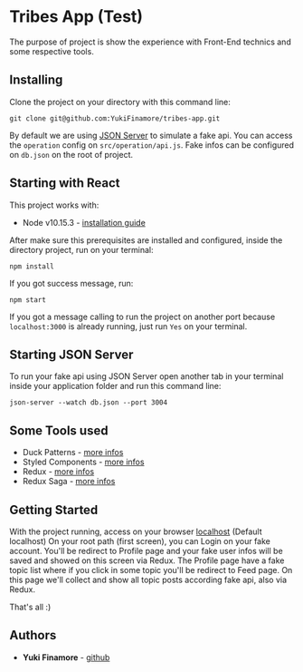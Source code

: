# Tribes App (Test)

The purpose of project is show the experience with Front-End technics and some respective tools.

## Installing

Clone the project on your directory with this command line:

```
git clone git@github.com:YukiFinamore/tribes-app.git
```

By default we are using [JSON Server](https://github.com/typicode/json-server) to simulate a fake api. You can access the `operation` config on `src/operation/api.js`. Fake infos can be configured on `db.json` on the root of project.

## Starting with React

This project works with:
* Node v10.15.3 - [installation guide](https://www.taniarascia.com/how-to-install-and-use-node-js-and-npm-mac-and-windows/)

After make sure this prerequisites are installed and configured, inside the directory project, run on your terminal:

```
npm install
```

If you got success message, run:

```
npm start
```

If you got a message calling to run the project on another port because `localhost:3000` is already running, just run `Yes` on your terminal.

## Starting JSON Server

To run your fake api using JSON Server open another tab in your terminal inside your application folder and run this command line:

```
json-server --watch db.json --port 3004
```

## Some Tools used
* Duck Patterns - [more infos](https://www.freecodecamp.org/news/scaling-your-redux-app-with-ducks-6115955638be/)
* Styled Components - [more infos](https://styled-components.com/docs/basics)
* Redux - [more infos](https://redux.js.org/basics/usage-with-react)
* Redux Saga - [more infos](https://redux-saga.js.org/)

## Getting Started

With the project running, access on your browser [localhost](http:localhost:3000) (Default localhost)
On your root path (first screen), you can Login on your fake account. You'll be redirect to Profile page and your fake user infos will be saved and showed on this screen via Redux. The Profile page have a fake topic list where if you click in some topic you'll be redirect to Feed page. On this page we'll collect and show all topic posts according fake api, also via Redux.

That's all :)

## Authors

* **Yuki Finamore** - [github](https://github.com/YukiFinamore)
